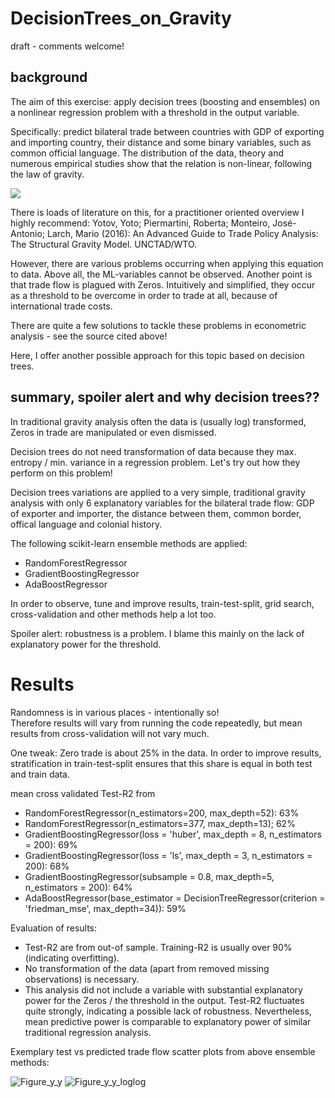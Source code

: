 # DecisionTrees_on_Gravity

draft - comments welcome!

## background
The aim of this exercise: apply decision trees (boosting and ensembles) on a nonlinear regression problem with a threshold in the output variable. 

Specifically: predict bilateral trade between countries with GDP of exporting and importing country, their distance and some binary variables, such as common official language. 
The distribution of the data, theory and numerous empirical studies show that the relation is non-linear, following the law of gravity. 

<img src="https://render.githubusercontent.com/render/math?math=tradeFlow=\frac{GDP_{exp}*GDP_{imp}}{GDP_{world}}*(\frac{tradeCosts}{ML_{exp}*ML_{imp}})^{1-elast}">

There is loads of literature on this, for a practitioner oriented overview I highly recommend: Yotov, Yoto; Piermartini, Roberta; Monteiro, José-Antonio; Larch, Mario (2016): An Advanced Guide to Trade Policy Analysis: The Structural Gravity Model. UNCTAD/WTO.

However, there are various problems occurring when applying this equation to data. Above all, the ML-variables cannot be observed. Another point is that trade flow is plagued with Zeros. Intuitively and simplified, they occur as a threshold to be overcome in order to trade at all, because of international trade costs.

There are quite a few solutions to tackle these problems in econometric analysis - see the source cited above!

Here, I offer another possible approach for this topic based on decision trees.

## summary, spoiler alert and why decision trees??

In traditional gravity analysis often the data is (usually log) transformed, Zeros in trade are manipulated or even dismissed. 

Decision trees do not need transformation of data because they max. entropy / min. variance in a regression problem. Let's try out how they perform on this problem!

Decision trees variations are applied to a very simple, traditional gravity analysis with only 6 explanatory variables for the bilateral trade flow: GDP of exporter and importer, the distance between them, common border, offical language and colonial history.

The following scikit-learn ensemble methods are applied:
* RandomForestRegressor
* GradientBoostingRegressor
* AdaBoostRegressor

In order to observe, tune and improve results, train-test-split, grid search, cross-validation and other methods help a lot too.

Spoiler alert: robustness is a problem. I blame this mainly on the lack of explanatory power for the threshold.

# Results

Randomness is in various places - intentionally so!  
Therefore results will vary from running the code repeatedly, but mean results from cross-validation will not vary much.

One tweak:  Zero trade is about 25% in the data. In order to improve results, stratification in train-test-split ensures that this share is equal in both test and train data.

mean cross validated Test-R2 from 
* RandomForestRegressor(n_estimators=200, max_depth=52): 63% 
* RandomForestRegressor(n_estimators=377, max_depth=13); 62%
* GradientBoostingRegressor(loss = 'huber', max_depth = 8, n_estimators = 200): 69%
* GradientBoostingRegressor(loss = 'ls', max_depth = 3, n_estimators = 200): 68%
* GradientBoostingRegressor(subsample = 0.8, max_depth=5, n_estimators = 200): 64%
* AdaBoostRegressor(base_estimator = DecisionTreeRegressor(criterion = 'friedman_mse', max_depth=34)): 59%

Evaluation of results:
* Test-R2 are from out-of sample. Training-R2 is usually over 90% (indicating overfitting).
* No transformation of the data (apart from removed missing observations) is necessary.
* This analysis did not include a variable with substantial explanatory power for the Zeros / the threshold in the output. Test-R2 fluctuates quite strongly, indicating a possible lack of robustness. Nevertheless, mean predictive power is comparable to explanatory power of similar traditional regression analysis.

Exemplary test vs predicted trade flow scatter plots from above ensemble methods:


![Figure_y_y](https://user-images.githubusercontent.com/82636544/116657384-99758c80-a98e-11eb-969a-8e6d7ce862dd.png) ![Figure_y_y_loglog](https://user-images.githubusercontent.com/82636544/116657399-9d091380-a98e-11eb-99b3-a65ddee0f53a.png)


